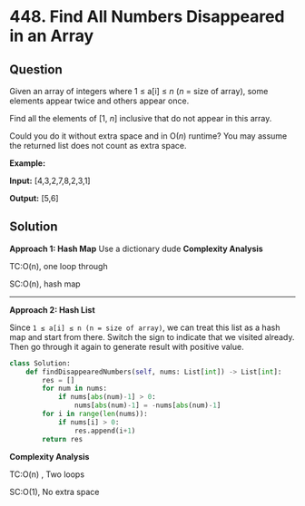 
# 448. Find All Numbers Disappeared in an Array

## Question

Given an array of integers where 1 ≤ a[i] ≤  _n_  (_n_  = size of array), some elements appear twice and others appear once.

Find all the elements of [1,  _n_] inclusive that do not appear in this array.

Could you do it without extra space and in O(_n_) runtime? You may assume the returned list does not count as extra space.

**Example:**

**Input:**
[4,3,2,7,8,2,3,1]

**Output:**
[5,6]

## Solution

**Approach 1: Hash Map**
Use a dictionary dude
**Complexity Analysis**

TC:O(n), one loop through
  
SC:O(n), hash map

---

**Approach 2: Hash List**

Since `1 ≤ a[i] ≤ n (n = size of array)`, we can treat this list as a hash map and start from there.
Switch the sign to indicate that we visited already. Then go through it again to generate result with positive value.

```python
class Solution:
    def findDisappearedNumbers(self, nums: List[int]) -> List[int]:
        res = []
        for num in nums:
            if nums[abs(num)-1] > 0:
                nums[abs(num)-1] = -nums[abs(num)-1]
        for i in range(len(nums)):
            if nums[i] > 0:
                res.append(i+1)
        return res
```

**Complexity Analysis**

TC:O(n) , Two loops
  
SC:O(1), No extra space
